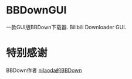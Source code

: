 # BBDownGUI

一款GUI版BBDown下载器. Bilibili Downloader GUI.

# 特别感谢

BBDown作者 [nilaoda的BBDown](https://github.com/nilaoda/BBDown)
